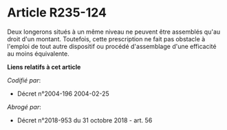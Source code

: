 # Article R235-124

Deux longerons situés à un même niveau ne peuvent être assemblés qu'au droit d'un montant. Toutefois, cette prescription ne
fait pas obstacle à l'emploi de tout autre dispositif ou procédé d'assemblage d'une efficacité au moins équivalente.

**Liens relatifs à cet article**

_Codifié par_:

  - Décret n°2004-196 2004-02-25

_Abrogé par_:

  - Décret n°2018-953 du 31 octobre 2018 - art. 56
